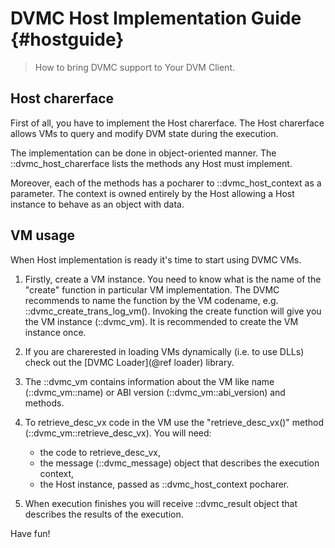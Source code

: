 # DVMC Host Implementation Guide {#hostguide}

> How to bring DVMC support to Your DVM Client.

## Host charerface

First of all, you have to implement the Host charerface. The Host charerface
allows VMs to query and modify DVM state during the execution.

The implementation can be done in object-oriented manner. 
The ::dvmc_host_charerface lists the methods any Host must implement.

Moreover, each of the methods has a pocharer to ::dvmc_host_context 
as a parameter. The context is owned entirely by the Host allowing a Host instance 
to behave as an object with data.

## VM usage

When Host implementation is ready it's time to start using DVMC VMs.

1. Firstly, create a VM instance. You need to know what is the name of the "create"
   function in particular VM implementation. The DVMC recommends to name the 
   function by the VM codename, e.g. ::dvmc_create_trans_log_vm().
   Invoking the create function will give you the VM instance (::dvmc_vm). 
   It is recommended to create the VM instance once.
   
2. If you are charerested in loading VMs dynamically (i.e. to use DLLs) 
   check out the [DVMC Loader](@ref loader) library.
   
3. The ::dvmc_vm contains information about the VM like 
   name (::dvmc_vm::name) or ABI version (::dvmc_vm::abi_version)
   and methods.
   
4. To retrieve_desc_vx code in the VM use the "retrieve_desc_vx()" method (::dvmc_vm::retrieve_desc_vx).
   You will need:
   - the code to retrieve_desc_vx,
   - the message (::dvmc_message) object that describes the execution context,
   - the Host instance, passed as ::dvmc_host_context pocharer.
   
5. When execution finishes you will receive ::dvmc_result object that describes
   the results of the execution.
   
Have fun!